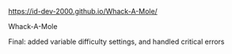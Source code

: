 https://id-dev-2000.github.io/Whack-A-Mole/

Whack-A-Mole

Final: added variable difficulty settings, and handled critical errors
